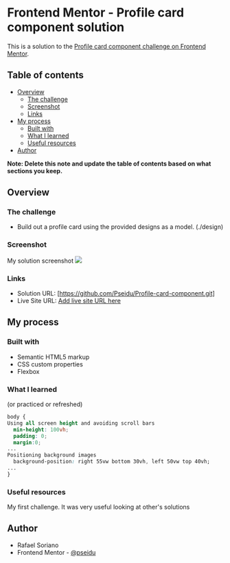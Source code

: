# Frontend Mentor - Profile card component solution

This is a solution to the [Profile card component challenge on Frontend Mentor](https://www.frontendmentor.io/challenges/profile-card-component-cfArpWshJ).

## Table of contents

- [Overview](#overview)
  - [The challenge](#the-challenge)
  - [Screenshot](#screenshot)
  - [Links](#links)
- [My process](#my-process)
  - [Built with](#built-with)
  - [What I learned](#what-i-learned)
  - [Useful resources](#useful-resources)
- [Author](#author)

**Note: Delete this note and update the table of contents based on what sections you keep.**

## Overview

### The challenge
- Build out a profile card using the provided designs as a model. (./design)

### Screenshot
My solution screenshot
![](./screenshot.jpg)

### Links
- Solution URL: [https://github.com/Pseidu/Profile-card-component.git]
- Live Site URL: [Add live site URL here](https://your-live-site-url.com)

## My process

### Built with
- Semantic HTML5 markup
- CSS custom properties
- Flexbox

### What I learned
(or practiced or refreshed)

```css
body {
Using all screen height and avoiding scroll bars
  min-height: 100vh;
  padding: 0;
  margin:0;
...
Positioning background images
  background-position: right 55vw bottom 30vh, left 50vw top 40vh;
...
}
```

### Useful resources
My first challenge. It was very useful looking at other's solutions

## Author
- Rafael Soriano
- Frontend Mentor - [@pseidu](https://www.frontendmentor.io/profile/pseidu)
